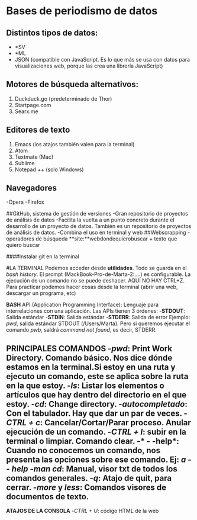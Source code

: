 # Bases de periodismo de datos

## Distintos tipos de datos:
- *SV
- *ML
- JSON (compatible con JavaScript. Es lo que más se usa con datos para visualizaciones web, porque las crea una librería JavaScript)

## Motores de búsqueda alternativos:
1. Duckduck.go (predeterminado de Thor)
2. Startpage.com
3. Searx.me

## Editores de texto
1. Emacs (los atajos también valen para la terminal)
2. Atom
3. Textmate (Mac)
4. Sublime
5. Notepad ++ (solo Windows)

## Navegadores
-Opera
-Firefox

##GitHub, sistema de gestión de versiones
-Gran repositorio de proyectos de análisis de datos
-Facilita la vuelta a un punto concreto durante el desarrollo de un proyecto de datos. También es un repositorio de proyectos de análisis de datos.
-Combina el uso en terminal y web
##Webscrapping - operadores de búsqueda
**site:**webdondequierobuscar + texto que quiero buscar

####Instalar git en la terminal

#LA TERMINAL
Podemos acceder desde **utilidades**. Todo se guarda en el *bash history*.
El prompt (MackBook-Pro-de-Marta-2:....) es configurable.
La ejecución de un comando no se puede deshacer. AQUÍ NO HAY CTRL+Z.
Para practicar podemos hacer cosas desde la terminal (abrir una web, descargar un programa, etc)

**BASH** API (Application Programming Interface): Lenguaje para interrelaciones con una aplicación. Las APIs tienen 3 órdenes:
-**STDOUT**: Salida estándar
-**STDIN**: Salida estándar
-**STDERR**: Salida de error
Ejemplo: *pwd*, salida estándar STDOUT (/Users/Marta). Pero si queremos ejecutar el comando *pwb*, saldrá *command not found*, es decir, STDERR.


**PRINCIPALES COMANDOS**
-*pwd*: Print Work Directory. Comando básico. Nos dice dónde estamos en la terminal.Si estoy en una ruta y ejecuto un comando, este se aplica sobre la ruta en la que estoy.
-*ls*: Listar los elementos o artículos que hay dentro del directorio en el que estoy.
-*cd*: Change directory.
-*autocompletado*: Con el tabulador. Hay que dar un par de veces.
-*CTRL + c*: Cancelar/Cortar/Parar proceso. Anular ejecución de un comando.
-*CTRL + l*: subir en la terminal o limpiar. Comando clear.
-* - -help*: Cuando no conocemos un comando, nos presenta las opciones sobre ese comando. Ej: *a - - help*
-*man cd*: Manual, visor txt de todos los comandos generales.
-*q*: Atajo de quit, para cerrar.
-*more* y *less*: Comandos visores de documentos de texto.
-

**ATAJOS DE LA CONSOLA**
-*CTRL + U*: código HTML de la web
